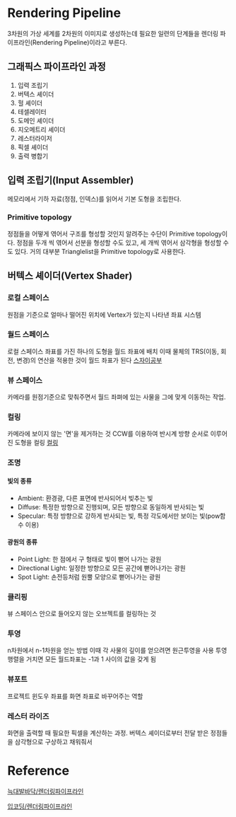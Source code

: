 # Rendering Pipeline

3차원의 가상 세계를 2차원의 이미지로 생성하는데 필요한 일련의 단계들을 렌더링 파이프라인(Rendering Pipeline)이라고 부른다.

## 그래픽스 파이프라인 과정

1. 입력 조립기
1. 버텍스 셰이더
1. 헐 셰이더
1. 테셀레이터
1. 도메인 셰이더
1. 지오메트리 셰이더
1. 레스터라이저
1. 픽셀 셰이더
1. 출력 병합기

## 입력 조립기(Input Assembler)

메모리에서 기하 자료(정점, 인덱스)를 읽어서 기본 도형을 조립한다.

### Primitive topology

정점들을 어떻게 엮어서 구조를 형성할 것인지 알려주는 수단이 Primitive topology이다. 정점을 두개 씩 엮어서 선분을 형성할 수도 있고, 세 개씩 엮어서 삼각형을 형성할 수도 있다. 거의 대부분 Trianglelist을 Primitive topology로 사용한다.

## 버텍스 셰이더(Vertex Shader)

### 로컬 스페이스

원점을 기준으로 얼마나 떨어진 위치에 Vertex가 있는지 나타낸 좌표 시스템

### 월드 스페이스

로컬 스페이스 좌표를 가진 하나의 도형을 월드 좌표에 배치
이때 물체의 TRS(이동, 회전, 변경)의 연산을 적용한 것이 월드 좌표가 된다
[스자이공부](./SRTRP.md)

### 뷰 스페이스

카메라를 원점기준으로 맞춰주면서 월드 좌펴에 있는 사물을 그에 맞게 이동하는 작업.

### 컬링

카메라에 보이지 않는 '면'을 제거하는 것
CCW를 이용하여 반시계 방향 순서로 이루어진 도형을 컬링
[컬링](./Culling.md)

### 조명

#### 빛의 종류

- Ambient: 환경광, 다른 표면에 반사되어서 빚추는 빛
- Diffuse: 특정한 방향으로 진행되며, 모든 방향으로 동일하게 반사되는 빛
- Specular: 특정 방향으로 강하게 반사되는 빛, 특정 각도에서만 보이는 빛(pow함수 이용)

#### 광원의 종류

- Point Light: 한 점에서 구 형태로 빛이 뻗어 나가는 광원
- Directional Light: 일정한 방향으로 모든 공간에 뻗어나가는 광원
- Spot Light: 손전등처럼 원뿔 모양으로 뻗어나가는 광원

### 클리핑

뷰 스페이스 안으로 들어오지 않는 오브젝트를 컬링하는 것

### 투영

n차원에서 n-1차원을 얻는 방법
이때 각 사물의 깊이를 얻으려면 원근투영을 사용
투영행렬을 거치면 모든 월드좌표는 -1과 1 사이의 값을 갖게 됨


### 뷰포트

프로젝트 윈도우 좌표를 화면 좌표로 바꾸어주는 역할

### 레스터 라이즈

화면을 출력할 때 필요한 픽셀을 계산하는 과정. 버텍스 셰이더로부터 전달 받은 정점들을 삼각형으로 구상하고 채워줘서


# Reference

[늑대발바닥/렌더링파이프라인](https://m.blog.naver.com/winterwolfs/10171439609)

[입코딩/렌더링파이프라인](https://lipcoder.tistory.com/112)
